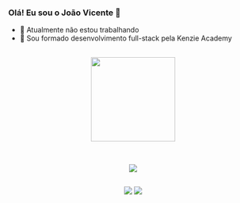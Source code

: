 ### Olá! Eu sou o João Vicente 👋

- 🔭 Atualmente não estou trabalhando
- 🌱 Sou formado desenvolvimento full-stack pela Kenzie Academy

##


<p align="center">
  <a href="https://github.com/Joaovicente985/">
    <img height="170em" src="https://github-readme-stats.vercel.app/api?username=Joaovicente985&show_icons=true&theme=dark&include_all_commits=true&count_private=true"/>
  </a>
</p>
  
##
  
<div style="display: inline_block" align="center"><br>
  <a href="https://skillicons.dev">
    <img src="https://skillicons.dev/icons?i=python,django,nodejs,postgresql,express,ts,js,react,css,git,figma" />
  </a>
</div>

##

<div align="center">
  <a href="https://www.linkedin.com/in/jo%C3%A3o-vicente-araujo-horst-2ab8a21bb/" target="_blank"><img src="https://img.shields.io/badge/-LinkedIn-%230077B5?style=for-the-badge&logo=linkedin&logoColor=white" target="_blank"></a>
  <a href = "mailto:joaovicente985@msn.com"><img src="https://img.shields.io/badge/Microsoft_Outlook-0078D4?style=for-the-badge&logo=microsoft-outlook&logoColor=white" target="_blank"></a>
</div>

